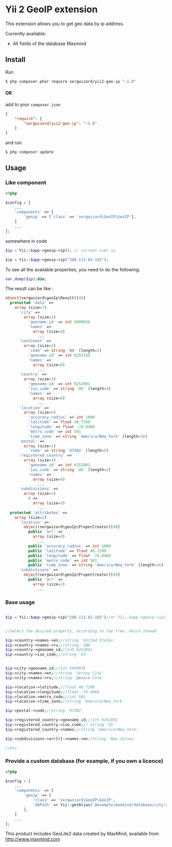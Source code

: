 Yii 2 GeoIP extension
=====================
This extension allows you to get geo data by ip address.

Currently available:

* All fields of the database Maxmind


## Install

Run

```bash
$ php composer.phar require sergwizard/yii2-geo-ip "~1.0"
```

#### OR 

add to your `composer.json`

```json
{
    "require": {
        "sergwizard/yii2-geo-ip": "~1.0"
    }
}
```

and run

```bash
$ php composer update
```


## Usage

### Like component

```php
<?php

$config = [
    ...
    'components' => [
        'geoip' => ['class' => 'sergwizard\GeoIP\GeoIP'],
    ]
    ...
];
```

somewhere in code

```php
$ip = Yii::$app->geoip->ip(); // current user ip

$ip = Yii::$app->geoip->ip("208.113.83.165");

```

To see all the available properties, you need to do the following:

```php
var_dump($ip);die;

```

The result can be like :

```php
object(sergwizard\geoIp\Result)[46]
  protected 'data' => 
    array (size=7)
      'city' => 
        array (size=2)
          'geoname_id' => int 5099836
          'names' => 
            array (size=4)
              ...
      'continent' => 
        array (size=3)
          'code' => string 'NA' (length=2)
          'geoname_id' => int 6255149
          'names' => 
            array (size=8)
              ...
      'country' => 
        array (size=3)
          'geoname_id' => int 6252001
          'iso_code' => string 'US' (length=2)
          'names' => 
            array (size=8)
              ...
      'location' => 
        array (size=5)
          'accuracy_radius' => int 1000
          'latitude' => float 40.7209
          'longitude' => float -74.0468
          'metro_code' => int 501
          'time_zone' => string 'America/New_York' (length=16)
      'postal' => 
        array (size=1)
          'code' => string '07302' (length=5)
      'registered_country' => 
        array (size=3)
          'geoname_id' => int 6252001
          'iso_code' => string 'US' (length=2)
          'names' => 
            array (size=8)
              ...
      'subdivisions' => 
        array (size=1)
          0 => 
            array (size=3)
              ...
  protected 'attributes' => 
    array (size=2)
      'location' => 
        object(sergwizard\geoIp\ProperCreator)[48]
          public 'arr' => 
            array (size=0)
              ...
          public 'accuracy_radius' => int 1000
          public 'latitude' => float 40.7209
          public 'longitude' => float -74.0468
          public 'metro_code' => int 501
          public 'time_zone' => string 'America/New_York' (length=16)
      'subdivisions' => 
        object(sergwizard\geoIp\ProperCreator)[49]
          public 'arr' => 
            array (size=1)
              ...

```



### Base usage

```php

$ip = Yii::$app->geoip->ip("208.113.83.165")//or Yii::$app->geoip->ip() for current user


//Select the desired property, according to the tree, which showed

$ip->country->names->en;//string 'United States'
$ip->country->names->ru;//string 'США'
$ip->country->geoname_id;//int 6252001
$ip->country->iso_code;//string 'US'


$ip->city->geoname_id;//int 5099836
$ip->city->names->en;//string 'Jersey City'
$ip->city->names->ru;//string 'Джерси-Сити'

$ip->location->latitude;//float 40.7209
$ip->location->longitude;//float -74.0468
$ip->location->metro_code;//int 501
$ip->location->time_zone;//string 'America/New_York'

$ip->postal->code;//string '07302'

$ip->registered_country->geoname_id;//int 6252001
$ip->registered_country->iso_code;// string 'US'
$ip->registered_country->names;//string 'America/New_York'

$ip->subdivisions->arr[0]->names->en//string 'New Jersey'

//etc.
```

### Provide a custom database (for example, if you own a licence)

```php
<?php

$config = [
    ...
    'components' => [
        'geoip' => [
            'class' => 'sergwizard\GeoIP\GeoIP',
            'dbPath' => Yii::getAlias('@example/maxmind/database/city.mmdb')
        ],
    ]
    ...
];
```


This product includes GeoLite2 data created by MaxMind, available from http://www.maxmind.com
